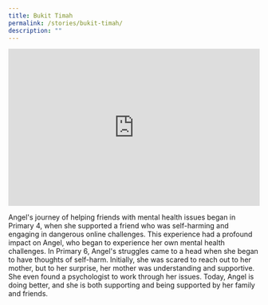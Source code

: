 ```yaml
---
title: Bukit Timah
permalink: /stories/bukit-timah/
description: ""
---
```

<iframe allowfullscreen="" allow="accelerometer; autoplay; clipboard-write; encrypted-media; gyroscope; picture-in-picture; web-share" frameborder="0" title="YouTube video player" src="https://www.youtube.com/embed/LdXCYLzsDMg" height="315" width="100%"></iframe>

Angel's journey of helping friends with mental health issues began in Primary 4, when she supported a friend who was self-harming and engaging in dangerous online challenges. This experience had a profound impact on Angel, who began to experience her own mental health challenges. In Primary 6, Angel's struggles came to a head when she began to have thoughts of self-harm. Initially, she was scared to reach out to her mother, but to her surprise, her mother was understanding and supportive. She even found a psychologist to work through her issues. Today, Angel is doing better, and she is both supporting and being supported by her family and friends.